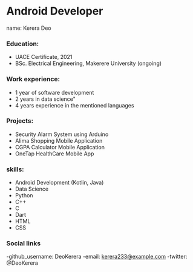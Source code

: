 # Android Developer
name: Kerera Deo
### Education:
  - UACE Certificate, 2021
  - BSc. Electrical Engineering, Makerere University (ongoing)
### Work experience:
  - 1 year of software development
  - 2 years in data science"
  - 4 years experience in the mentioned languages

### Projects:
  - Security Alarm System using Arduino
  - Alima Shopping Mobile Application
  - CGPA Calculator Mobile Application
  - OneTap HealthCare Mobile App
### skills:
  - Android Development (Kotlin, Java)
  - Data Science
  - Python
  - C++
  - C
  - Dart
  - HTML
  - CSS
### Social links
-github_username: DeoKerera
-email: kerera233@example.com
-twitter: @DeoKerera

